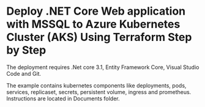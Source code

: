 # Deploy .NET Core Web application with MSSQL to Azure Kubernetes Cluster (AKS) Using Terraform Step by Step
The deployment requires .Net core 3.1, Entity Framework Core, Visual Studio Code and Git.

The example contains kubernetes components like deployments,
pods, services, replicaset, secrets, persistent volume, ingress and
prometheus. Instructions are located in Documents folder.
